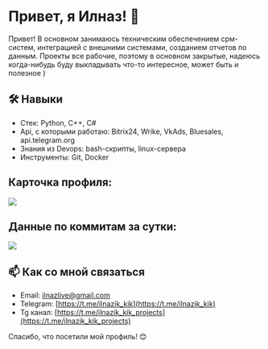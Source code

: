 # Привет, я Илназ! 👋

Привет! В основном занимаюсь техническим обеспечением срм-систем, интеграцией с внешними системами, созданием отчетов по данным. Проекты все рабочие, поэтому в основном закрытые, надеюсь когда-нибудь буду выкладывать что-то интересное, может быть и полезное )

## 🛠️ Навыки
- Стек: Python, C++, C#
- Api, с которыми работаю: Bitrix24, Wrike, VkAds, Bluesales, api.telegram.org
- Знания из Devops: bash-скрипты, linux-сервера
- Инструменты: Git, Docker

## Карточка профиля: 
![](https://github-profile-summary-cards.vercel.app/api/cards/profile-details?username=Imanbe&theme=solarized_dark)

## Данные по коммитам за сутки:
![](https://github-profile-summary-cards.vercel.app/api/cards/productive-time?username=Imanbe&theme=solarized_dark)

## 📫 Как со мной связаться
- Email: ilnazlive@gmail.com
- Telegram: [https://t.me/ilnazik_kik](https://t.me/ilnazik_kik)
- Tg канал: [https://t.me/ilnazik_kik_projects](https://t.me/ilnazik_kik_projects)

Спасибо, что посетили мой профиль! 😊
